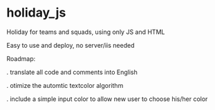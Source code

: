 # holiday_js
Holiday for teams and squads, using only JS and HTML

Easy to use and deploy, no server/iis needed

Roadmap:

. translate all code and comments into English

. otimize the automtic textcolor algorithm

. include a simple input color to allow new user to choose his/her color
